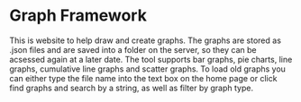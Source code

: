 Graph Framework
===============

 This is website to help draw and create graphs. The graphs are stored as .json files and are saved into a folder on the server, so they can be acsessed again at a later date. The tool supports bar graphs, pie charts, line graphs, cumulative line graphs and scatter graphs. To load old graphs you can either type the file name into the text box on the home page or click find graphs and search by a string, as well as filter by graph type. 
